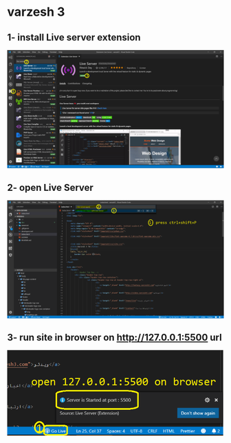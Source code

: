 # varzesh 3
## 1- install Live server extension
![1](https://raw.githubusercontent.com/hoseinipeyrov/varzesh3/master/doc/up-and-run/1.png?token=ADANFBQMRC3Q3K7W2F7J5PS5AYLRO)
## 2- open Live Server
![1](https://raw.githubusercontent.com/hoseinipeyrov/varzesh3/master/doc/up-and-run/2.png?token=ADANFBQMRC3Q3K7W2F7J5PS5AYLRO)
## 3- run site in browser on http://127.0.0.1:5500 url
![1](https://raw.githubusercontent.com/hoseinipeyrov/varzesh3/master/doc/up-and-run/3.png?token=ADANFBQMRC3Q3K7W2F7J5PS5AYLRO)
